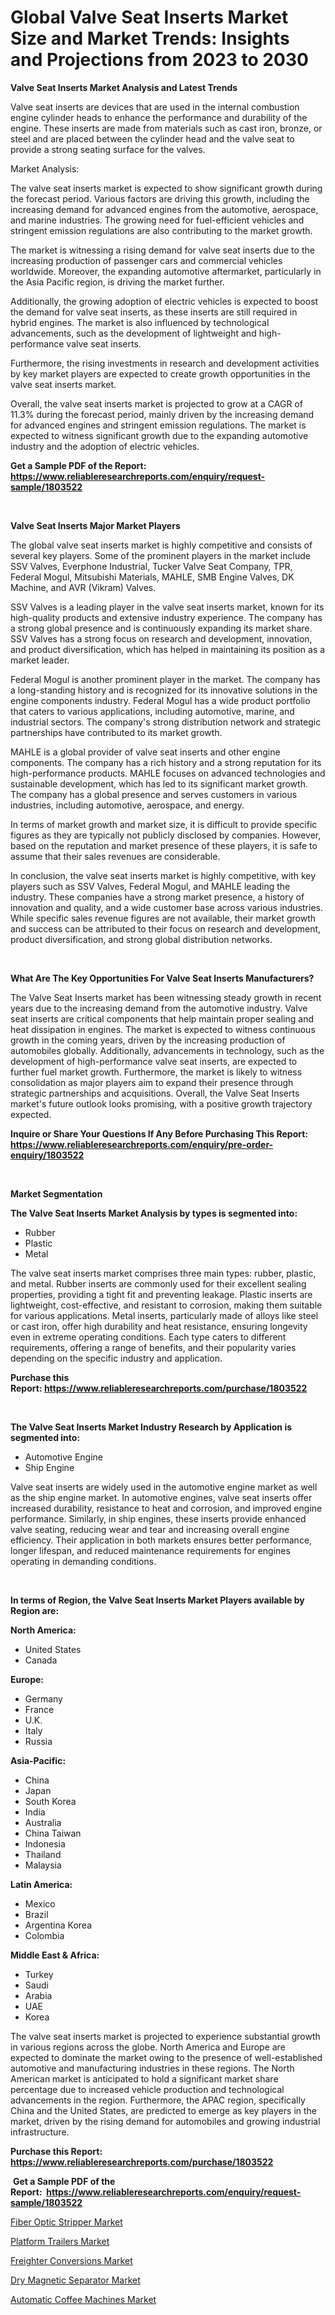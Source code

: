 <p><h1>Global Valve Seat Inserts Market Size and Market Trends: Insights and Projections from 2023 to 2030</h1></p><p><strong>Valve Seat Inserts Market Analysis and Latest Trends</strong></p>
<p><p>Valve seat inserts are devices that are used in the internal combustion engine cylinder heads to enhance the performance and durability of the engine. These inserts are made from materials such as cast iron, bronze, or steel and are placed between the cylinder head and the valve seat to provide a strong seating surface for the valves.</p><p>Market Analysis:</p><p>The valve seat inserts market is expected to show significant growth during the forecast period. Various factors are driving this growth, including the increasing demand for advanced engines from the automotive, aerospace, and marine industries. The growing need for fuel-efficient vehicles and stringent emission regulations are also contributing to the market growth.</p><p>The market is witnessing a rising demand for valve seat inserts due to the increasing production of passenger cars and commercial vehicles worldwide. Moreover, the expanding automotive aftermarket, particularly in the Asia Pacific region, is driving the market further.</p><p>Additionally, the growing adoption of electric vehicles is expected to boost the demand for valve seat inserts, as these inserts are still required in hybrid engines. The market is also influenced by technological advancements, such as the development of lightweight and high-performance valve seat inserts.</p><p>Furthermore, the rising investments in research and development activities by key market players are expected to create growth opportunities in the valve seat inserts market.</p><p>Overall, the valve seat inserts market is projected to grow at a CAGR of 11.3% during the forecast period, mainly driven by the increasing demand for advanced engines and stringent emission regulations. The market is expected to witness significant growth due to the expanding automotive industry and the adoption of electric vehicles.</p></p>
<p><strong>Get a Sample PDF of the Report:&nbsp; <a href="https://www.reliableresearchreports.com/enquiry/request-sample/1803522">https://www.reliableresearchreports.com/enquiry/request-sample/1803522</a></strong></p>
<p>&nbsp;</p>
<p><strong>Valve Seat Inserts Major Market Players</strong></p>
<p><p>The global valve seat inserts market is highly competitive and consists of several key players. Some of the prominent players in the market include SSV Valves, Everphone Industrial, Tucker Valve Seat Company, TPR, Federal Mogul, Mitsubishi Materials, MAHLE, SMB Engine Valves, DK Machine, and AVR (Vikram) Valves.</p><p>SSV Valves is a leading player in the valve seat inserts market, known for its high-quality products and extensive industry experience. The company has a strong global presence and is continuously expanding its market share. SSV Valves has a strong focus on research and development, innovation, and product diversification, which has helped in maintaining its position as a market leader.</p><p>Federal Mogul is another prominent player in the market. The company has a long-standing history and is recognized for its innovative solutions in the engine components industry. Federal Mogul has a wide product portfolio that caters to various applications, including automotive, marine, and industrial sectors. The company's strong distribution network and strategic partnerships have contributed to its market growth.</p><p>MAHLE is a global provider of valve seat inserts and other engine components. The company has a rich history and a strong reputation for its high-performance products. MAHLE focuses on advanced technologies and sustainable development, which has led to its significant market growth. The company has a global presence and serves customers in various industries, including automotive, aerospace, and energy.</p><p>In terms of market growth and market size, it is difficult to provide specific figures as they are typically not publicly disclosed by companies. However, based on the reputation and market presence of these players, it is safe to assume that their sales revenues are considerable.</p><p>In conclusion, the valve seat inserts market is highly competitive, with key players such as SSV Valves, Federal Mogul, and MAHLE leading the industry. These companies have a strong market presence, a history of innovation and quality, and a wide customer base across various industries. While specific sales revenue figures are not available, their market growth and success can be attributed to their focus on research and development, product diversification, and strong global distribution networks.</p></p>
<p>&nbsp;</p>
<p><strong>What Are The Key Opportunities For Valve Seat Inserts Manufacturers?</strong></p>
<p><p>The Valve Seat Inserts market has been witnessing steady growth in recent years due to the increasing demand from the automotive industry. Valve seat inserts are critical components that help maintain proper sealing and heat dissipation in engines. The market is expected to witness continuous growth in the coming years, driven by the increasing production of automobiles globally. Additionally, advancements in technology, such as the development of high-performance valve seat inserts, are expected to further fuel market growth. Furthermore, the market is likely to witness consolidation as major players aim to expand their presence through strategic partnerships and acquisitions. Overall, the Valve Seat Inserts market's future outlook looks promising, with a positive growth trajectory expected.</p></p>
<p><strong>Inquire or Share Your Questions If Any Before Purchasing This Report: <a href="https://www.reliableresearchreports.com/enquiry/pre-order-enquiry/1803522">https://www.reliableresearchreports.com/enquiry/pre-order-enquiry/1803522</a></strong></p>
<p>&nbsp;</p>
<p><strong>Market Segmentation</strong></p>
<p><strong>The Valve Seat Inserts Market Analysis by types is segmented into:</strong></p>
<p><ul><li>Rubber</li><li>Plastic</li><li>Metal</li></ul></p>
<p><p>The valve seat inserts market comprises three main types: rubber, plastic, and metal. Rubber inserts are commonly used for their excellent sealing properties, providing a tight fit and preventing leakage. Plastic inserts are lightweight, cost-effective, and resistant to corrosion, making them suitable for various applications. Metal inserts, particularly made of alloys like steel or cast iron, offer high durability and heat resistance, ensuring longevity even in extreme operating conditions. Each type caters to different requirements, offering a range of benefits, and their popularity varies depending on the specific industry and application.</p></p>
<p><strong>Purchase this Report:&nbsp;<a href="https://www.reliableresearchreports.com/purchase/1803522">https://www.reliableresearchreports.com/purchase/1803522</a></strong></p>
<p>&nbsp;</p>
<p><strong>The Valve Seat Inserts Market Industry Research by Application is segmented into:</strong></p>
<p><ul><li>Automotive Engine</li><li>Ship Engine</li></ul></p>
<p><p>Valve seat inserts are widely used in the automotive engine market as well as the ship engine market. In automotive engines, valve seat inserts offer increased durability, resistance to heat and corrosion, and improved engine performance. Similarly, in ship engines, these inserts provide enhanced valve seating, reducing wear and tear and increasing overall engine efficiency. Their application in both markets ensures better performance, longer lifespan, and reduced maintenance requirements for engines operating in demanding conditions.</p></p>
<p>&nbsp;</p>
<p><strong>In terms of Region, the Valve Seat Inserts Market Players available by Region are:</strong></p>
<p>
    <p> <strong> North America: </strong>
        <ul>
            <li>United States</li>
            <li>Canada</li>
        </ul>
        </p> 
    <p> <strong> Europe: </strong>
        <ul>
            <li>Germany</li>
            <li>France</li>
            <li>U.K.</li>
            <li>Italy</li>
            <li>Russia</li>
        </ul>
        </p> 
    <p> <strong> Asia-Pacific: </strong>
        <ul>
            <li>China</li>
            <li>Japan</li>
            <li>South Korea</li>
            <li>India</li>
            <li>Australia</li>
            <li>China Taiwan</li>
            <li>Indonesia</li>
            <li>Thailand</li>
            <li>Malaysia</li>
        </ul>
        </p> 
    <p> <strong> Latin America: </strong>
        <ul>
            <li>Mexico</li>
            <li>Brazil</li>
            <li>Argentina Korea</li>
            <li>Colombia</li>
        </ul>
        </p> 
    <p> <strong> Middle East & Africa: </strong>
        <ul>
            <li>Turkey</li>
            <li>Saudi</li>
            <li>Arabia</li>
            <li>UAE</li>
            <li>Korea</li>
        </ul>
    </p>
    </p>
<p><p>The valve seat inserts market is projected to experience substantial growth in various regions across the globe. North America and Europe are expected to dominate the market owing to the presence of well-established automotive and manufacturing industries in these regions. The North American market is anticipated to hold a significant market share percentage due to increased vehicle production and technological advancements in the region. Furthermore, the APAC region, specifically China and the United States, are predicted to emerge as key players in the market, driven by the rising demand for automobiles and growing industrial infrastructure.</p></p>
<p><strong>Purchase this Report: <a href="https://www.reliableresearchreports.com/purchase/1803522">https://www.reliableresearchreports.com/purchase/1803522</a></strong></p>
<p>&nbsp;<strong>Get a Sample PDF of the Report:&nbsp;&nbsp;<a href="https://www.reliableresearchreports.com/enquiry/request-sample/1803522">https://www.reliableresearchreports.com/enquiry/request-sample/1803522</a></strong></p>
<p><strong></strong></p>
<p><p><a href="https://medium.com/@kanew14036/fiber-optic-stripper-market-size-and-market-trends-complete-industry-overview-2023-to-2030-0d225bcc5d9d">Fiber Optic Stripper Market</a></p><p><a href="https://github.com/FassouRP/Market-Research-Report-List-1/blob/main/platform-trailers-market.md">Platform Trailers Market</a></p><p><a href="https://github.com/ashepherd82/Market-Research-Report-List-1/blob/main/freighter-conversions-market.md">Freighter Conversions Market</a></p><p><a href="https://www.linkedin.com/pulse/dry-magnetic-separator-market-insights-players-forecast-e7bfe/">Dry Magnetic Separator Market</a></p><p><a href="https://medium.com/@scanw41036/automatic-coffee-machines-market-insights-into-market-cagr-market-trends-and-growth-strategies-0da975f3d3da">Automatic Coffee Machines Market</a></p></p>